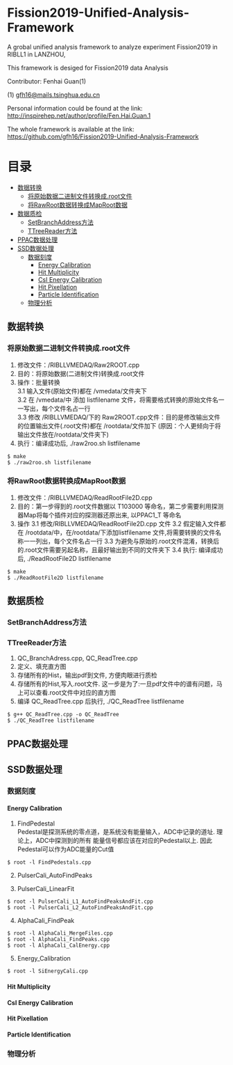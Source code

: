 
# Fission2019-Unified-Analysis-Framework
A grobal unified analysis framework to analyze experiment Fission2019 in RIBLL1 in LANZHOU,

This framework is desiged for Fission2019 data Analysis

Contributor: Fenhai Guan(1)

(1) gfh16@mails.tsinghua.edu.cn

Personal information could be found at the link:
http://inspirehep.net/author/profile/Fen.Hai.Guan.1

The whole framework is available at the link:
https://github.com/gfh16/Fission2019-Unified-Analysis-Framework

目录
=====
<!--ts-->
* [数据转换](#数据转换)
  * [将原始数据二进制文件转换成.root文件](#将原始数据二进制文件转换成.root文件)
  * [将RawRoot数据转换成MapRoot数据](#将RawRoot数据转换成MapRoot数据)
* [数据质检](#数据质检)
  * [SetBranchAddress方法](#SetBranchAddress方法)
  * [TTreeReader方法](#TTreeReader方法)
* [PPAC数据处理](#PPAC数据处理)
* [SSD数据处理](#SSD数据处理)
  * [数据刻度](#数据刻度)
    * [Energy Calibration](#Energy-Calibration)
    * [Hit Multiplicity](#Hit-Multiplicity)
    * [CsI Energy Calibration](#CsI-Energy-Calibration)
    * [Hit Pixellation](#Hit-Pixellatio)
    * [Particle Identification](#Particle-Identification)
  * [物理分析](#物理分析)
<!--te-->


## 数据转换
### 将原始数据二进制文件转换成.root文件
1. 修改文件：/RIBLLVMEDAQ/Raw2ROOT.cpp  
2. 目的：将原始数据(二进制文件)转换成.root文件  
3. 操作：批量转换  
   3.1 输入文件(原始文件)都在 /vmedata/文件夹下  
   3.2 在 /vmedata/中 添加 listfilename 文件，将需要格式转换的原始文件名一一写出，每个文件名占一行  
   3.3 修改 /RIBLLVMEDAQ/下的 Raw2ROOT.cpp文件：目的是修改输出文件的位置输出文件(.root文件)都在 /rootdata/文件加下 (原因：个人更倾向于将输出文件放在/rootdata/文件夹下)  
4. 执行：编译成功后, ./raw2roo.sh listfilename
````````
$ make
$ ./raw2roo.sh listfilename
````````
### 将RawRoot数据转换成MapRoot数据
1. 修改文件：/RIBLLVMEDAQ/ReadRootFile2D.cpp
2. 目的：第一步得到的.root文件数据以 T103000 等命名，第二步需要利用探测器Map将每个插件对应的探测器还原出来, 以PPAC1_T 等命名
3. 操作
   3.1 修改/RIBLLVMEDAQ/ReadRootFile2D.cpp 文件
   3.2 假定输入文件都在 /rootdata/中，在/rootdata/下添加listfilename 文件,将需要转换的文件名称一一列出，每个文件名占一行
   3.3 为避免与原始的.root文件混淆，转换后的.root文件需要另起名称，且最好输出到不同的文件夹下
   3.4 执行: 编译成功后, ./ReadRootFile2D listfilename
````````
$ make
$ ./ReadRootFile2D listfilename
````````
## 数据质检
### SetBranchAddress方法
### TTreeReader方法
1. QC_BranchAdress.cpp, QC_ReadTree.cpp
2. 定义、填充直方图
3. 存储所有的Hist，输出pdf到文件, 方便肉眼进行质检
4. 存储所有的Hist,写入.root文件. 这一步是为了:一旦pdf文件中的谱有问题，马上可以查看.root文件中对应的直方图
5. 编译 QC_ReadTree.cpp 后执行, ./QC_ReadTree listfilename
````````
$ g++ QC_ReadTree.cpp -o QC_ReadTree
$ ./QC_ReadTree listfilename
````````
## PPAC数据处理

## SSD数据处理
### 数据刻度
#### Energy Calibration
1. FindPedestal  
Pedestal是探测系统的零点道，是系统没有能量输入，ADC中记录的道址. 理论上，ADC中探测到的所有
能量信号都应该在对应的Pedestal以上. 因此Pedestal可以作为ADC能量的Cut值

````````
$ root -l FindPedestals.cpp  
````````
2. PulserCali_AutoFindPeaks

3. PulserCali_LinearFit
````````
$ root -l PulserCali_L1_AutoFindPeaksAndFit.cpp
$ root -l PulserCali_L2_AutoFindPeaksAndFit.cpp
````````
4. AlphaCali_FindPeak
````````
$ root -l AlphaCali_MergeFiles.cpp
$ root -l AlphaCali_FindPeaks.cpp
$ root -l AlphaCali_CalEnergy.cpp
````````
5. Energy_Calibration
````````
$ root -l SiEnergyCali.cpp  
````````

#### Hit Multiplicity
#### CsI Energy Calibration
#### Hit Pixellation
#### Particle Identification

### 物理分析
